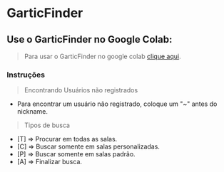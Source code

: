 # GarticFinder

## Use o GarticFinder no Google Colab:
> Para usar o GarticFinder no google colab [clique aqui](http://tiny.cc/GarticFinderColaab).

### Instruções


> Encontrando Usuários não registrados

*   Para encontrar um usuário não registrado, coloque um "~" antes do nickname.

> Tipos de busca
*   [T] => Procurar em todas as salas.
*   [C] => Buscar somente em salas personalizadas.
*   [P] => Buscar somente em salas padrão.
*   [A] => Finalizar busca.




